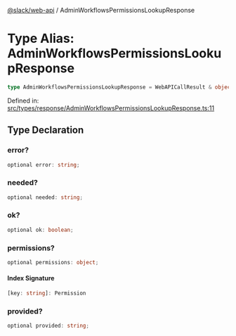 [@slack/web-api](../index.md) / AdminWorkflowsPermissionsLookupResponse

# Type Alias: AdminWorkflowsPermissionsLookupResponse

```ts
type AdminWorkflowsPermissionsLookupResponse = WebAPICallResult & object;
```

Defined in: [src/types/response/AdminWorkflowsPermissionsLookupResponse.ts:11](https://github.com/slackapi/node-slack-sdk/blob/main/packages/web-api/src/types/response/AdminWorkflowsPermissionsLookupResponse.ts#L11)

## Type Declaration

### error?

```ts
optional error: string;
```

### needed?

```ts
optional needed: string;
```

### ok?

```ts
optional ok: boolean;
```

### permissions?

```ts
optional permissions: object;
```

#### Index Signature

```ts
[key: string]: Permission
```

### provided?

```ts
optional provided: string;
```
